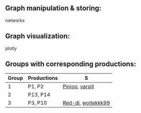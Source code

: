 ## Graph manipulation & storing:
networkx

## Graph visualization:
plotly

## Groups with corresponding productions:
|Group|Productions|S|
|-----|-----|-----|
|1|P1, P2|[Pinioo](https://github.com/Pinioo), [varsill](https://github.com/varsill)|
|2|P13, P14||
|3|P3, P10|[Red-di](https://github.com/Red-di), [wojtekkk99](https://github.com/wojtekkk99)|
